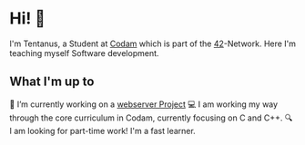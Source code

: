 # Hi! 👋
I'm Tentanus, a Student at [Codam](https://codam.nl) which is part of the [42](https://42network.org)-Network. Here I'm teaching myself Software development.

## What I'm up to
🔭 I’m currently working on a [webserver Project]()
💻 I am working my way through the core curriculum in Codam, currently focusing on C and C++.
🔍 I am looking for part-time work! I'm a fast learner.


<!--
## Languages & Skils
![C](https://github.com/yurijserrano/Github-Profile-Readme-Logos/blob/master/programming%20languages/c.svg))

**Tentanus/Tentanus** is a ✨ _special_ ✨ repository because its `README.md` (this file) appears on your GitHub profile.

Here are some ideas to get you started:

- 🔭 I’m currently working on ...
- 🌱 I’m currently learning ...
- 👯 I’m looking to collaborate on ...
- 🤔 I’m looking for help with ...
- 💬 Ask me about ...
- 📫 How to reach me: ...
- 😄 Pronouns: ...
- ⚡ Fun fact: ...
-->
